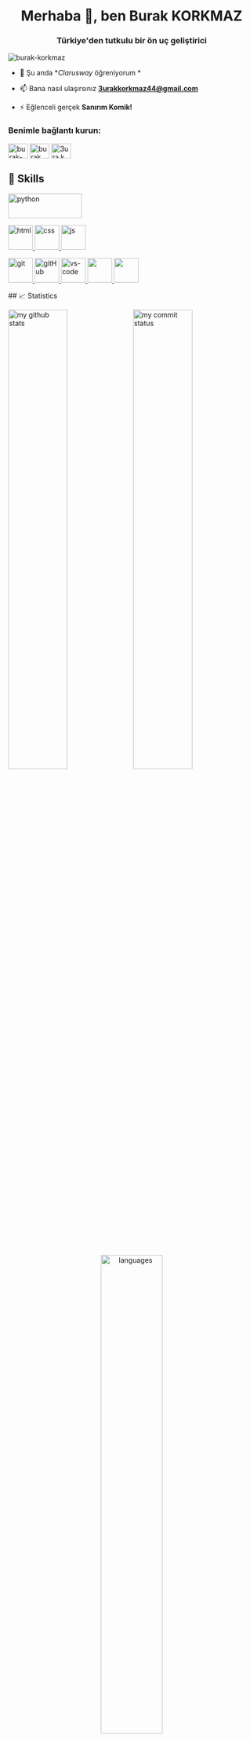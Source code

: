 <h1 align="center">Merhaba 👋, ben Burak KORKMAZ</h1>
<h3 align="center">Türkiye'den tutkulu bir ön uç geliştirici</h3>

<p align="left"> <img src= "https://komarev.com/ghpvc/?username=burak-korkmaz&label=Profile%20views&color=0e75b6&style=flat" alt="burak-korkmaz" /> </p>

- 🌱 Şu anda **Clarusway* öğreniyorum *

- 📫 Bana nasıl ulaşırsınız **3urakkorkmaz44@gmail.com**

- ⚡ Eğlenceli gerçek **Sanırım Komik!**

<h3 align="left">Benimle bağlantı kurun:</h3>
<p align= "left">
<a href="https://linkedin.com/in/burak-korkmaz-029a4622b" target="boş"><img align="center" src="https://raw.githubusercontent.com/rahuldkjain/github-profile-readme-generator/master/src/images/icons/Social/linked-in-alt.svg" alt="burak-korkmaz-029a4622b" height="30" width="40" / ></a>
<a href="https://fb.com/burak korkmaz" target="boş"><img align="center" src="https://raw.githubusercontent.com/rahuldkjain/github-profile-readme- jeneratör/master/src/images/icons/Social/facebook.svg" alt="burak korkmaz" height="30" width="40" /></a>
<a href="https://instagram.com/3ura.k" target="boş"><img align="center" src="https://raw.githubusercontent.com/rahuldkjain/github-profile-readme-generator/master/src/images/icons/Social /instagram.svg" alt="3ura.k" height="30" width="40" /></a>
</p>


 ## 🚀 Skills
<p>
 <a href="#" target="_blank"> <img src="https://www.python.org/static/img/python-logo.png" alt="python" width="150" height="50"/> </a>  

 <a href="#" target="_blank"> <img src="https://user-images.githubusercontent.com/94930605/160258641-8ae74778-b44c-4767-a777-e5ece56b29f8.png" alt="html" height="50"/> </a> 
 <a href="#" target="_blank"> <img src="https://user-images.githubusercontent.com/94930605/160258671-03184473-a73b-4c7a-865c-4bc4a3864fcc.png" alt="css" height="50"/> </a> 
 <a href="#" target="_blank"> <img src="https://cdn.icon-icons.com/icons2/2108/PNG/512/javascript_icon_130900.png" alt="js" height="50"/> </a> 

 <a href="#" target="_blank"> <img src="https://www.vectorlogo.zone/logos/git-scm/git-scm-icon.svg" alt="git" height="50"/> </a> 
 <a href="#" target="_blank"> <img src="https://user-images.githubusercontent.com/94930605/160834121-9010f1e6-3725-4c4e-8977-856e1682e0d4.png" alt="gitHub" height="50"/> </a> 
 <a href="#" target="_blank"> <img src="https://www.pngitem.com/pimgs/m/80-800968_vscode-visual-studio-logo-png-transparent-png.png" alt="vs-code" height="50"/> </a>
 <a href="#" target="_blank"> <img src="https://user-images.githubusercontent.com/94930605/160258720-2a39e2f4-cb61-4b1a-9303-db050ffaa003.png" height="50"/> </a> 
 <a href="#" target="_blank"> <img src="https://img.shields.io/badge/jira-1e90ff.svg?&style=for-the-badge&logo=jira&logoColor=white" height="50"/> </a>
</p>
## 📈 Statistics
<p >
<img src="https://github-readme-stats.vercel.app/api?username=burak-korkmaz&theme=chartreuse-dark&show_icons=true" alt="my github stats" width="49%"/>&nbsp;
<img src="https://github-readme-streak-stats.herokuapp.com/?user=burak-korkmaz&theme=chartreuse-dark&show_icons=true" alt="my commit status" width="49%" /> </p>
<p align="center"> <img src="https://github-readme-stats.vercel.app/api/top-langs/?username=burak-korkmaz&theme=chartreuse-dark&layout=compact" alt="languages" width="50%" > </p>
